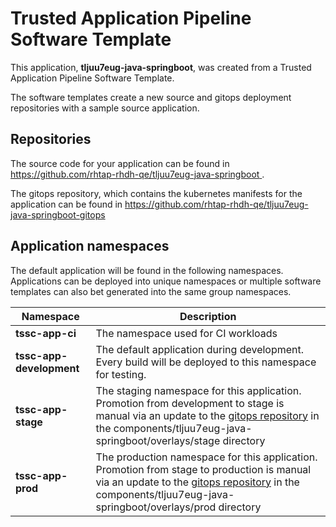 # Trusted Application Pipeline Software Template

This application, **tljuu7eug-java-springboot**, was created from a Trusted Application Pipeline Software Template.

The software templates create a new source and gitops deployment repositories with a sample source application. 

## Repositories

The source code for your application can be found in [https://github.com/rhtap-rhdh-qe/tljuu7eug-java-springboot ](https://github.com/rhtap-rhdh-qe/tljuu7eug-java-springboot ).
 
The gitops repository, which contains the kubernetes manifests for the application can be found in 
[https://github.com/rhtap-rhdh-qe/tljuu7eug-java-springboot-gitops ](https://github.com/rhtap-rhdh-qe/tljuu7eug-java-springboot-gitops ) 

## Application namespaces 

The default application will be found in the following namespaces. Applications can be deployed into unique namespaces or multiple software templates can also bet generated into the same group namespaces.  

|  Namespace   |  Description   |  
| -------- | -------- |
| **tssc-app-ci** | The namespace used for CI workloads |
| **tssc-app-development** | The default application during development. Every build will be deployed to this namespace for testing. |
| **tssc-app-stage** | The staging namespace for this application. Promotion from development to stage is manual via an update to the [gitops repository](https://github.com/rhtap-rhdh-qe/tljuu7eug-java-springboot-gitops ) in the components/tljuu7eug-java-springboot/overlays/stage directory |
| **tssc-app-prod** | The production namespace for this application. Promotion from stage to production is manual via an update to the [gitops repository](https://github.com/rhtap-rhdh-qe/tljuu7eug-java-springboot-gitops ) in the components/tljuu7eug-java-springboot/overlays/prod directory |